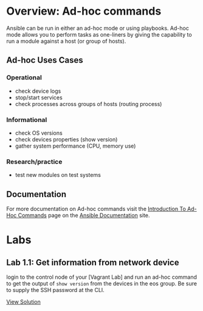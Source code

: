 # Overview: Ad-hoc commands
Ansible can be run in either an ad-hoc mode or using playbooks. Ad-hoc mode allows you to perform tasks as one-liners by giving the capability to run a module against a host (or group of hosts).

## Ad-hoc Uses Cases
### Operational
* check device logs
* stop/start services
* check processes across groups of hosts (routing process)

### Informational
* check OS versions
* check devices properties (show version)
* gather system performance (CPU, memory use)

### Research/practice
* test new modules on test systems

## Documentation
For more documentation on Ad-hoc commands visit the [Introduction To Ad-Hoc Commands](https://docs.ansible.com/ansible/latest/user_guide/intro_adhoc.html) page on the [Ansible Documentation](https://docs.ansible.com/) site.

# Labs
## Lab 1.1: Get information from network device
login to the control node of your [Vagrant Lab] and run an ad-hoc command to get the output of `show version` from the devices in the eos group. Be sure to supply the SSH password at the CLI.

[View Solution](../solutions/1.1_adhoc_commands)